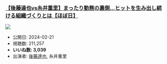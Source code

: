 ### [【後藤達也vs糸井重里】まったり勤務の裏側...ヒットを生み出し続ける組織づくりとは【ほぼ日】](https://www.youtube.com/watch?v=DFBsNsaHzZk)
[![](https://img.youtube.com/vi/DFBsNsaHzZk/sddefault.jpg)](https://www.youtube.com/watch?v=DFBsNsaHzZk)
-   公開日: 2024-02-21
-   視聴数: 211,257
-   **いいね数: 3,039**
-   出演者: [後藤達也](/rehacq_fan/people/後藤達也 "wikilink"), 糸井重里
